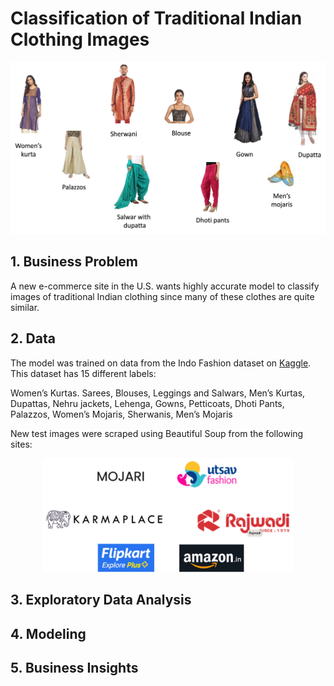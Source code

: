  Classification of Traditional Indian Clothing Images
==============================
<p align="center">
  <img src="images_for_readme/for_readme.jpg">
</p>

## 1. Business Problem
A new e-commerce site in the U.S. wants highly accurate model to classify images of traditional Indian clothing since many of these clothes are quite similar.

## 2. Data
The model was trained on data from the Indo Fashion dataset on [Kaggle](https://www.kaggle.com/datasets/validmodel/indo-fashion-dataset). This dataset has 15 different labels: 

Women’s Kurtas. Sarees, Blouses, Leggings and Salwars, Men’s Kurtas, Dupattas, Nehru jackets, Lehenga, Gowns, Petticoats, Dhoti Pants, Palazzos, Women’s Mojaris, Sherwanis, Men’s Mojaris

New test images were scraped using Beautiful Soup from the following sites:

<p align="center">
  <img src="images_for_readme/sites.jpg" width="400">
</p>

## 3. Exploratory Data Analysis
## 4. Modeling
## 5. Business Insights
